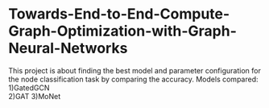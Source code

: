 # Towards-End-to-End-Compute-Graph-Optimization-with-Graph-Neural-Networks
This project is about finding the best model and parameter configuration for the node classification task by comparing the accuracy.
Models compared:
1)GatedGCN<br/>
2)GAT
3)MoNet
